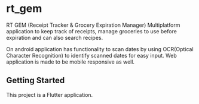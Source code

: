 # rt_gem

RT GEM (Receipt Tracker & Grocery Expiration Manager) 
Multiplatform application to keep track of receipts, manage groceries to use before expiration and can also search recipes. 

On android application has functionality to scan dates by using OCR(Optical Character Recognition) to identify scanned dates for easy input.
Web application is made to be mobile responsive as well.

## Getting Started

This project is a Flutter application. 

